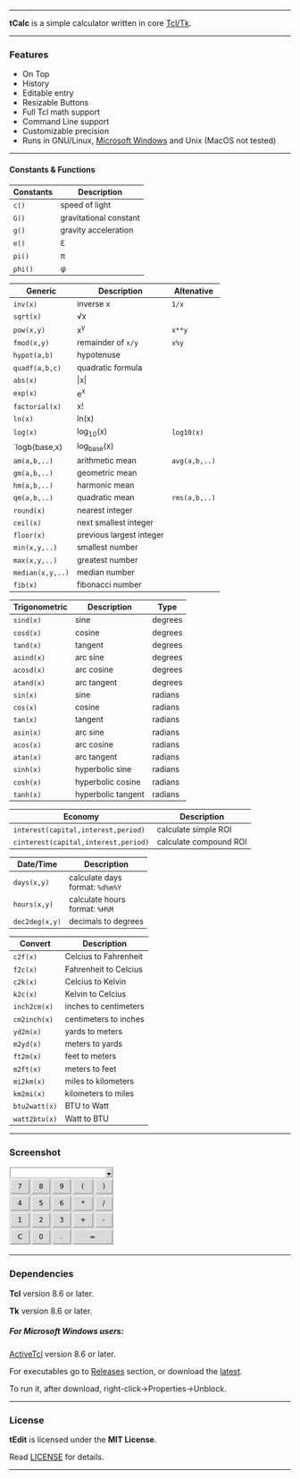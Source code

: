 ----

**tCalc** is a simple calculator written in core [Tcl/Tk](https://www.tcl.tk).

----

### Features

* On Top
* History
* Editable entry
* Resizable Buttons
* Full Tcl math support
* Command Line support
* Customizable precision
* Runs in GNU/Linux, [Microsoft Windows](#for-microsoft-windows-users) and Unix (MacOS not tested)

----

#### Constants & Functions

| Constants | Description            |
|-----------|------------------------|
| `c()`     | speed of light         |
| `G()`     | gravitational constant |
| `g()`     | gravity acceleration   |
| `e()`     | <span>&#8455;</span>   |
| `pi()`    | <span>&pi;</span>      |
| `phi()`   | <span>&phi;</span>     |

| Generic          | Description              | Altenative    |
|------------------|--------------------------|---------------|
| `inv(x)`         | inverse x                | `1/x`         |
| `sqrt(x)`        | <span>&#8730;</span>x    |
| `pow(x,y)`       | x<sup>y</sup>            | `x**y`        |
| `fmod(x,y)`      | remainder of `x/y`       | `x%y`         |
| `hypot(a,b)`     | hypotenuse               |
| `quadf(a,b,c)`   | quadratic formula        |
| `abs(x)`         | \|x\|                    |
| `exp(x)`         | e<sup>x</sup>            |
| `factorial(x)`   | x!                       |               |
| `ln(x)`          | ln(x)                    |
| `log(x)`         | log<sub>10</sub>(x)      | `log10(x)`    |
| `logb(base,x)    | log<sub>base</sub>(x)    |
| `am(a,b,..)`     | arithmetic mean          | `avg(a,b,..)` |
| `gm(a,b,..)`     | geometric mean           |
| `hm(a,b,..)`     | harmonic mean            |
| `qm(a,b,..)`     | quadratic mean           | `rms(a,b,..)` |
| `round(x)`       | nearest integer          |
| `ceil(x)`        | next smallest integer    |
| `floor(x)`       | previous largest integer |
| `min(x,y,..)`    | smallest number          |
| `max(x,y,..)`    | greatest number          |
| `median(x,y,..)` | median number            |
| `fib(x)`         | fibonacci number         |

| Trigonometric | Description        | Type    |
|---------------|--------------------|---------|
| `sind(x)`     | sine               | degrees |
| `cosd(x)`     | cosine             | degrees |
| `tand(x)`     | tangent            | degrees |
| `asind(x)`    | arc sine           | degrees |
| `acosd(x)`    | arc cosine         | degrees |
| `atand(x)`    | arc tangent        | degrees |
| `sin(x)`      | sine               | radians |
| `cos(x)`      | cosine             | radians |
| `tan(x)`      | tangent            | radians |
| `asin(x)`     | arc sine           | radians |
| `acos(x)`     | arc cosine         | radians |
| `atan(x)`     | arc tangent        | radians |
| `sinh(x)`     | hyperbolic sine    | radians |
| `cosh(x)`     | hyperbolic cosine  | radians |
| `tanh(x)`     | hyperbolic tangent | radians |

| Economy                              | Description            |
|--------------------------------------|------------------------|
| `interest(capital,interest,period)`  | calculate simple ROI   |
| `cinterest(capital,interest,period)` | calculate compound ROI |

| Date/Time      | Description                         |
|----------------|-------------------------------------|
| `days(x,y)`    | calculate days<br/>format: `%d%m%Y` |
| `hours(x,y)`   | calculate hours<br/>format: `%H%M`  |
| `dec2deg(x,y)` | decimals to degrees                 |

| Convert        | Description           |
|----------------|-----------------------|
| `c2f(x)`       | Celcius to Fahrenheit |
| `f2c(x)`       | Fahrenheit to Celcius |
| `c2k(x)`       | Celcius to Kelvin     |
| `k2c(x)`       | Kelvin to Celcius     |
| `inch2cm(x)`   | inches to centimeters |
| `cm2inch(x)`   | centimeters to inches |
| `yd2m(x)`      | yards to meters       |
| `m2yd(x)`      | meters to yards       |
| `ft2m(x)`      | feet to meters        |
| `m2ft(x)`      | meters to feet        |
| `mi2km(x)`     | miles to kilometers   |
| `km2mi(x)`     | kilometers to miles   |
| `btu2watt(x)`  | BTU to Watt           |
| `watt2btu(x)`  | Watt to BTU           |

----

### Screenshot

![Screenshot](screenshot.png "Screenshot")

----

### Dependencies

**Tcl** version 8.6 or later.

**Tk** version 8.6 or later.

##### For Microsoft Windows users:

[ActiveTcl](https://www.activestate.com/activetcl) version 8.6 or later.

For executables go to [Releases](https://github.com/thanoulis/tcalc/releases) section, or download the [latest](https://github.com/thanoulis/tcalc/releases/latest/download/tcalc.exe).

To run it, after download, right-click->Properties->Unblock.

----

### License

**tEdit** is licensed under the **MIT License**.

Read [LICENSE](LICENSE) for details.

----
